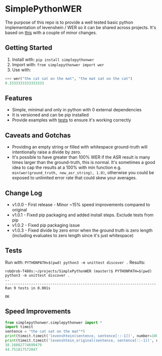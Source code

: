 # SimplePythonWER

The purpose of this repo is to provide a well tested basic python implementation of levenshein / WER so it can be shared across projects.
It's based on [this](http://hetland.org/coding/python/levenshtein.py) with a couple of minor changes.


## Getting Started
 1. Install with: `pip install simplepythonwer`
 2. Import with: `from simplepythonwer import wer`
 3. Use with:
```python
>>> wer("the cat sat on the mat", "the mat sat on the cat")
0.3333333333333333
```

## Features
 - Simple, minimal and only in python with 0 external dependencies
 - It is versioned and can be pip installed
 - Provide examples with [tests](test/test_wer.py) to ensure it's working correctly

## Caveats and Gotchas
 - Providing an empty string or filled with whitespace ground-truth will intentionally raise a divide by zero.
 - It's possible to have greater than 100% WER if the ASR result is many times larger than the ground-truth, this is normal. 
   It's sometimes a good idea to cap the results at a 100% with min function e.g.
   ` min(wer(ground_truth, new_asr_string), 1.0)`, otherwise you could be exposed to unlimited error rate that could skew your averages.


## Change Log
 - v1.0.0 - First release - Minor ~15% speed improvements compared to original 
 - v1.0.1 - Fixed pip packaging and added install steps. Exclude tests from pip
 - v1.0.2 - Fixed pip packaging issue
 - v1.0.3 - Fixed divide by zero error when the ground truth is zero length (including evaluates to zero length since it's just whitespace)


## Tests
 Run with: `PYTHONPATH=$(pwd) python3 -m unittest discover .`
 Results:
```shell
rob@rob-T480s:~/projects/SimplePythonWER (master)$ PYTHONPATH=$(pwd) python3 -m unittest discover .
..
----------------------------------------------------------------------
Ran 9 tests in 0.001s

OK

```

##  Speed Improvements
```python
from simplepythonwer.simplepythonwer import *
import timeit
sentence = "the cat sat on the mat"*5
print(timeit.timeit('levenshtein(sentence, sentence[::-1])', number=10000, globals=globals()))
print(timeit.timeit('levenshtein_original(sentence, sentence[::-1])', number=10000, globals=globals()))
38.16882774699479
44.751817572047
```
